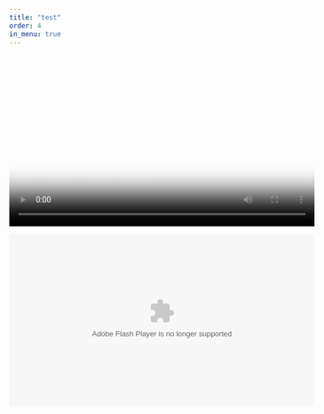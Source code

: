```yaml
---
title: "test"
order: 4
in_menu: true
---
```

<video
width="550" height="310"
controls="controls"
preload="auto"
autoplay
poster="http://www.alex-bernardini.fr/videos/poster.jpg">

<source src="http://www.alex-bernardini.fr/videos/Wildlife.mp4" type="video/mp4" />
<source src="http://www.alex-bernardini.fr/videos/Wildlife.webm" type="video/webm" />
<source src="http://www.alex-bernardini.fr/videos/Wildlife.ogv" type="video/ogg" />

<object type="application/x-shockwave-flash" data="dewtube.swf" width="550" height="310">
<param name="allowFullScreen" value="true" />
<param name="movie" value="http://www.alex-bernardini.fr/videos/dewtube.swf" />
<param name="flashvars" value="movie=http://www.alex-bernardini.fr/videos/Wildlife.flv&amp;width=512&amp;height=384&amp;autostart=1" />
</object>

</video> 